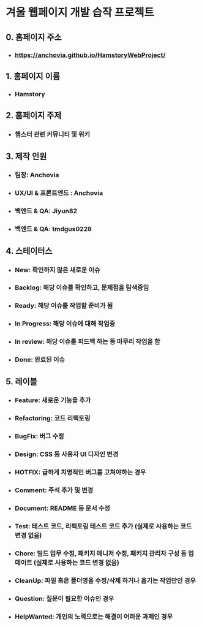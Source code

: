 # 겨울 웹페이지 개발 습작 프로젝트

## 0. 홈페이지 주소
* ### https://anchovia.github.io/HamstoryWebProject/

## 1. 홈페이지 이름
* ### Hamstory

## 2. 홈페이지 주제
* ### 햄스터 관련 커뮤니티 및 위키

## 3. 제작 인원
* ### 팀장: Anchovia
* ### UX/UI & 프론트엔드 : Anchovia
* ### 백엔드 & QA: Jiyun82
* ### 백엔드 & QA: tmdgus0228

## 4. 스테이터스
* ### New: 확인하지 않은 새로운 이슈
* ### Backlog: 해당 이슈를 확인하고, 문제점을 탐색중임
* ### Ready: 해당 이슈를 작업할 준비가 됨
* ### In Progress: 해당 이슈에 대해 작업중
* ### In review: 해당 이슈를 피드백 하는 등 마무리 작업을 함
* ### Done: 완료된 이슈

## 5. 레이블
* ### Feature: 새로운 기능을 추가
* ### Refactoring: 코드 리팩토링
* ### BugFix: 버그 수정
* ### Design: CSS 등 사용자 UI 디자인 변경
* ### HOTFIX: 급하게 치명적인 버그를 고쳐야하는 경우
* ### Comment: 주석 추가 및 변경
* ### Document: README 등 문서 수정
* ### Test: 테스트 코드, 리펙토링 테스트 코드 추가 (실제로 사용하는 코드 변경 없음)
* ### Chore: 빌드 업무 수정, 패키지 매니저 수정, 패키지 관리자 구성 등 업데이트 (실제로 사용하는 코드 변경 없음)
* ### CleanUp: 파일 혹은 폴더명을 수정/삭제 하거나 옮기는 작업만인 경우
* ### Question: 질문이 필요한 이슈인 경우
* ### HelpWanted: 개인의 노력으로는 해결이 어려운 과제인 경우